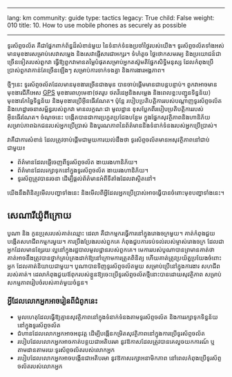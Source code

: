 

---

lang: km
community: guide
type: tactics
legacy: True
child: False
weight: 010
title: 10. How to use mobile phones as securely as possible

---

ទូរស័ព្ទចល័ត គឺជាផ្នែកពាក់ព័ន្ធដ៏សំខាន់មួយ នៃទំនាក់ទំនងប្រចាំថ្ងៃរបស់យើង។ ទូរស័ព្ទចល័តទាំងអស់ មានមុខងារសម្រាប់សេវាសម្លេង និងសេវាផ្ញើសារជាអក្សរ។  ទំហំតូច ថ្លៃថោកសមរម្យ និងប្រយោជន៍ជាច្រើនទៀតរបស់ពួកវា ធ្វើឱ្យពួកវាមានតម្លៃបំផុតសម្រាប់អ្នកតស៊ូមតិផ្នែកសិទ្ធិមនុស្ស ដែលកំពុងប្រើប្រាស់ពួកវាកាន់តែច្រើនឡើងៗ សម្រាប់ការទាក់ទងគ្នា និងការងារអង្គភាព។

ថ្មីៗនេះ ទូរស័ព្ទចល័តដែលមានមុខងារច្រើនជាងមុន បានចាប់ផ្តើមមានជាបន្តបន្ទាប់។ ពួកវាអាចមានមុខងារជីភីអេស [GPS](/km/glossary#GPS) មុខងារពហុមេឌា(ថតរូប ថតវីដេអូនិងសម្លេង និងពេលខ្លះបញ្ជូនទិន្នន័យ) មុខងារកែច្នៃទិន្នន័យ និងមុខងារប្រើអ៊ីនធើរណែត។ ប៉ុន្តែ របៀបប្រតិបត្តិការរបស់បណ្តាញទូរស័ព្ទចល័ត និងហេដ្ឋារចនាសម្ព័ន្ធរបស់ពួកវា មានលក្ខណៈជា     មូលដ្ឋាន ខុសប្លែកពីរបៀបប្រតិបត្តិការរបស់អ៊ីនធើរណែត។ ចំណុចនេះ បង្កើតបានជាការប្រកួតប្រជែងបន្ថែម ក្នុងផ្នែកសុវត្ថិភាពនិងហានិភ័យសម្រាប់ភាពឯកជនរបស់អ្នកប្រើប្រាស់ និងបូរណភាពនៃព័ត៌មាននិងទំនាក់ទំនងរបស់អ្នកប្រើប្រាស់។

វាគឺជាការសំខាន់ ដែលត្រូវចាប់ផ្តើមជាមួយការយល់ដឹងថា ទូរស័ព្ទចល័តមានអសុវត្ថិភាពនៅជាប់ជាមួយ៖

* ព័ត៌មានដែលផ្ញើចេញពីទូរស័ព្ទចល័ត ងាយរងហានិភ័យ។
* ព័ត៌មានដែលរក្សាទុកនៅក្នុងទូរស័ព្ទចល័ត ងាយរងហានិភ័យ។
* ទូរស័ព្ទត្រូវបានរចនា ដើម្បីផ្តល់ព័ត៌មានអំពីទីតាំងដែលវាស្ថិតនៅ។


យើងនឹងពិនិត្យមើលបញ្ហាទាំងនេះ និងមើលពីអ្វីដែលអ្នកប្រើប្រាស់អាចធ្វើបានចំពោះមុខបញ្ហាទាំងនេះ។

## សេណារីយ៉ូពីក្រោយ ##

<div class="background">
បូណា និង កូនប្រុសរបស់គាត់ឈ្មោះ ដេលា គឺជាកម្មករធ្វើការនៅក្នុងរោងចក្រមួយ។ គាត់កំពុងជួយបង្កើតសហជីពកម្មករមួយ។ ការប្រឹងប្រែងរបស់ពួកគេ កំពុងជួបការទប់ទល់របស់ម្ចាស់រោងចក្រ ដែលជាអ្នកដែលមានខ្សែរយៈល្អនៅក្នុងរដ្ឋបាលមូលដ្ឋានរបស់ពួកគេ។ មេការរបស់បូណាបានព្រមានគាត់ថា គាត់អាចនឹងត្រូវបានថ្នាក់គ្រប់គ្រងដាក់ឱ្យនៅក្រោមការត្រួតពិនិត្យ ហើយគាត់ត្រូវប្រយ័ត្នប្រយែងចំពោះអ្នក ដែលគាត់និយាយជាមួយ។ បូណាបានទិញទូរស័ព្ទចល័តមួយ សម្រាប់ប្រើនៅក្នុងការងារ   សហជីពរបស់គាត់។ ដេលាកំពុងជួយឪពុករបស់ខ្លួនឱ្យចេះប្រើទូរស័ព្ទចល័តថ្មីនោះបានដោយសុវត្ថិភាព សម្រាប់សកម្មភាពរៀបចំរបស់គាត់មួយចំនួន។
</div>

### អ្វីដែលលោកអ្នកអាចរៀនពីជំពូកនេះ ###

* មូលហេតុដែលធ្វើឱ្យគ្មានសុវត្ថិភាពនៅក្នុងទំនាក់ទំនងតាមទូរស័ព្ទចល័ត និងការរក្សាទុកទិន្នន័យនៅក្នុងទូរស័ព្ទចល័ត 
* ជំហានដែលលោកអ្នកអាចអនុវត្ត ដើម្បីបង្កើនកម្រិតសុវត្ថិភាពនៅក្នុងការប្រើទូរស័ព្ទចល័ត
* របៀបដែលលោកអ្នកអាចកាត់បន្ថយជាអតិបរមា នូវឱកាសដែលត្រូវបានគេលួចយកការណ៍ ឬតាមដានតាមរយៈទូរស័ព្ទចល័តរបស់លោកអ្នក
* របៀបដែលលោកអ្នកអាចបង្កើនជាអតិបរមា នូវឱកាសរក្សាអនាមិកភាព នៅពេលកំពុងប្រើទូរស័ព្ទចល័តរបស់លោកអ្នក




